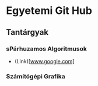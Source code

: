 # Egyetemi Git Hub
## Tantárgyak
### sPárhuzamos Algoritmusok
- (Link)[www.google.com]
### Számítógépi Grafika